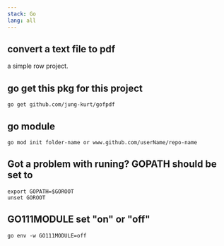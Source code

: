 ```yaml
---
stack: Go
lang: all
---
```


## convert a text file to pdf
a simple row project.

## go get this pkg for this project
```
go get github.com/jung-kurt/gofpdf
```

## go module
```
go mod init folder-name or www.github.com/userName/repo-name
```

## Got a problem with runing? GOPATH should be set to
```
export GOPATH=$GOROOT
unset GOROOT
```

##  GO111MODULE set "on" or "off"
```
go env -w GO111MODULE=off
```